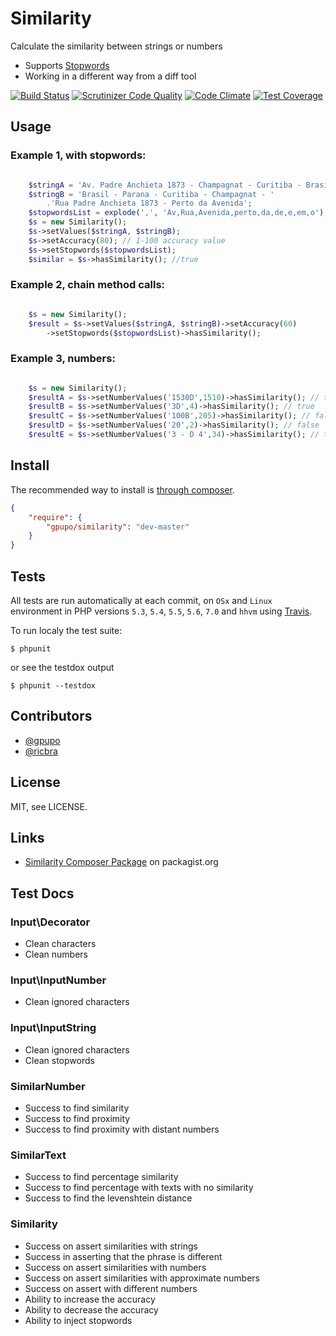 # Similarity

Calculate the similarity between strings or numbers

* Supports [Stopwords](http://en.wikipedia.org/wiki/Stop_words)
* Working in a different way from a diff tool

[![Build Status](https://secure.travis-ci.org/gpupo/similarity.png?branch=master)](http://travis-ci.org/gpupo/similarity)
[![Scrutinizer Code Quality](https://scrutinizer-ci.com/g/gpupo/similarity/badges/quality-score.png?b=master)](https://scrutinizer-ci.com/g/gpupo/similarity/?branch=master)
[![Code Climate](https://codeclimate.com/github/gpupo/similarity/badges/gpa.svg)](https://codeclimate.com/github/gpupo/similarity)
[![Test Coverage](https://codeclimate.com/github/gpupo/similarity/badges/coverage.svg)](https://codeclimate.com/github/gpupo/similarity/coverage)


## Usage

### Example 1, with stopwords:

```PHP

	$stringA = 'Av. Padre Anchieta 1873 - Champagnat - Curitiba - Brasil';
	$stringB = 'Brasil - Parana - Curitiba - Champagnat - '
		.'Rua Padre Anchieta 1873 - Perto da Avenida';
	$stopwordsList = explode(',', 'Av,Rua,Avenida,perto,da,de,e,em,o');
	$s = new Similarity();
    $s->setValues($stringA, $stringB);
    $s->setAccuracy(80); // 1-100 accuracy value
    $s->setStopwords($stopwordsList);
	$similar = $s->hasSimilarity(); //true
```

### Example 2, chain method calls:

```PHP

	$s = new Similarity();
    $result = $s->setValues($stringA, $stringB)->setAccuracy(60)
    	->setStopwords($stopwordsList)->hasSimilarity();
```

### Example 3, numbers:

```PHP

	$s = new Similarity();
    $resultA = $s->setNumberValues('1530D',1510)->hasSimilarity(); // true
	$resultB = $s->setNumberValues('3D',4)->hasSimilarity(); // true
	$resultC = $s->setNumberValues('100B',205)->hasSimilarity(); // false
	$resultD = $s->setNumberValues('20',2)->hasSimilarity(); // false
	$resultE = $s->setNumberValues('3 - D 4',34)->hasSimilarity(); // true
```

## Install

The recommended way to install is [through composer](http://getcomposer.org).

```JSON
{
    "require": {
        "gpupo/similarity": "dev-master"
    }
}
```

## Tests

All tests are run automatically at each commit, on ``OSx`` and ``Linux`` environment in PHP versions ``5.3``, ``5.4``, ``5.5``, ``5.6``, ``7.0`` and ``hhvm`` using  [Travis](http://travis-ci.org/gpupo/similarity).


To run localy the test suite:

    $ phpunit

or see the testdox output

    $ phpunit --testdox

## Contributors

* [@gpupo](https://github.com/gpupo)
* [@ricbra](https://github.com/ricbra)

## License

MIT, see LICENSE.


## Links

* [Similarity Composer Package](https://packagist.org/packages/gpupo/similarity) on packagist.org

## Test Docs

<!--
phpunit --testdox | grep -vi php |  sed "s/.*\[*]/-/" | sed 's/.*Gpupo.*/&\'$'\n/g' | sed 's/.*Gpupo.*/&\'$'\n/g' | sed 's/Gpupo\\Tests\\Similarity\\/### /g' | sed '/./,/^$/!d' >> README.md
-->
### Input\Decorator

- Clean characters
- Clean numbers

### Input\InputNumber

- Clean ignored characters

### Input\InputString

- Clean ignored characters
- Clean stopwords

### SimilarNumber

- Success to find similarity
- Success to find proximity
- Success to find proximity with distant numbers

### SimilarText

- Success to find percentage similarity
- Success to find percentage with texts with no similarity
- Success to find the levenshtein distance

### Similarity

- Success on assert similarities with strings
- Success in asserting that the phrase is different
- Success on assert similarities with numbers
- Success on assert similarities with approximate numbers
- Success on assert with different numbers
- Ability to increase the accuracy
- Ability to decrease the accuracy
- Ability to inject stopwords
